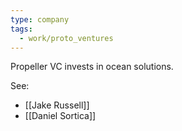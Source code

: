 ```yaml
---
type: company
tags:
  - work/proto_ventures
---
```

Propeller VC invests in ocean solutions.

See:
- [[Jake Russell]]
- [[Daniel Sortica]]
